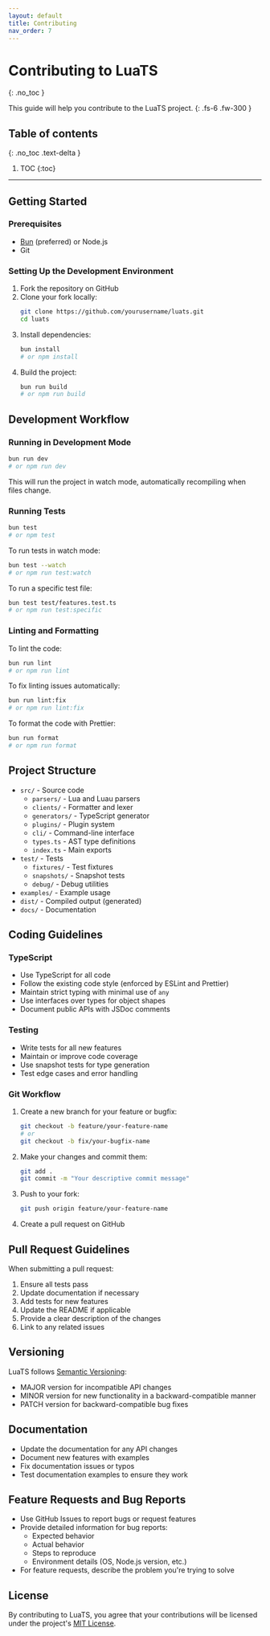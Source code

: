 ```yaml
---
layout: default
title: Contributing
nav_order: 7
---
```


# Contributing to LuaTS
{: .no_toc }

This guide will help you contribute to the LuaTS project.
{: .fs-6 .fw-300 }

## Table of contents
{: .no_toc .text-delta }

1. TOC
{:toc}

---

## Getting Started

### Prerequisites

- [Bun](https://bun.sh/) (preferred) or Node.js
- Git

### Setting Up the Development Environment

1. Fork the repository on GitHub
2. Clone your fork locally:
   ```bash
   git clone https://github.com/yourusername/luats.git
   cd luats
   ```
3. Install dependencies:
   ```bash
   bun install
   # or npm install
   ```
4. Build the project:
   ```bash
   bun run build
   # or npm run build
   ```

## Development Workflow

### Running in Development Mode

```bash
bun run dev
# or npm run dev
```

This will run the project in watch mode, automatically recompiling when files change.

### Running Tests

```bash
bun test
# or npm test
```

To run tests in watch mode:

```bash
bun test --watch
# or npm run test:watch
```

To run a specific test file:

```bash
bun test test/features.test.ts
# or npm run test:specific
```

### Linting and Formatting

To lint the code:

```bash
bun run lint
# or npm run lint
```

To fix linting issues automatically:

```bash
bun run lint:fix
# or npm run lint:fix
```

To format the code with Prettier:

```bash
bun run format
# or npm run format
```

## Project Structure

- `src/` - Source code
  - `parsers/` - Lua and Luau parsers
  - `clients/` - Formatter and lexer
  - `generators/` - TypeScript generator
  - `plugins/` - Plugin system
  - `cli/` - Command-line interface
  - `types.ts` - AST type definitions
  - `index.ts` - Main exports
- `test/` - Tests
  - `fixtures/` - Test fixtures
  - `snapshots/` - Snapshot tests
  - `debug/` - Debug utilities
- `examples/` - Example usage
- `dist/` - Compiled output (generated)
- `docs/` - Documentation

## Coding Guidelines

### TypeScript

- Use TypeScript for all code
- Follow the existing code style (enforced by ESLint and Prettier)
- Maintain strict typing with minimal use of `any`
- Use interfaces over types for object shapes
- Document public APIs with JSDoc comments

### Testing

- Write tests for all new features
- Maintain or improve code coverage
- Use snapshot tests for type generation
- Test edge cases and error handling

### Git Workflow

1. Create a new branch for your feature or bugfix:
   ```bash
   git checkout -b feature/your-feature-name
   # or
   git checkout -b fix/your-bugfix-name
   ```

2. Make your changes and commit them:
   ```bash
   git add .
   git commit -m "Your descriptive commit message"
   ```

3. Push to your fork:
   ```bash
   git push origin feature/your-feature-name
   ```

4. Create a pull request on GitHub

## Pull Request Guidelines

When submitting a pull request:

1. Ensure all tests pass
2. Update documentation if necessary
3. Add tests for new features
4. Update the README if applicable
5. Provide a clear description of the changes
6. Link to any related issues

## Versioning

LuaTS follows [Semantic Versioning](https://semver.org/):

- MAJOR version for incompatible API changes
- MINOR version for new functionality in a backward-compatible manner
- PATCH version for backward-compatible bug fixes

## Documentation

- Update the documentation for any API changes
- Document new features with examples
- Fix documentation issues or typos
- Test documentation examples to ensure they work

## Feature Requests and Bug Reports

- Use GitHub Issues to report bugs or request features
- Provide detailed information for bug reports:
  - Expected behavior
  - Actual behavior
  - Steps to reproduce
  - Environment details (OS, Node.js version, etc.)
- For feature requests, describe the problem you're trying to solve

## License

By contributing to LuaTS, you agree that your contributions will be licensed under the project's [MIT License](https://github.com/codemeapixel/luats/blob/main/LICENSE).
